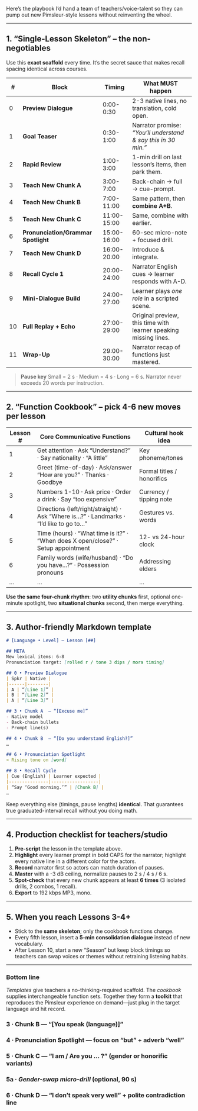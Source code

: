 Here’s the playbook I’d hand a team of teachers/voice-talent so they can pump out new Pimsleur-style lessons without reinventing the wheel.

---

## 1. “Single-Lesson Skeleton” – the **non-negotiables**

Use this **exact scaffold** every time. It’s the secret sauce that makes recall spacing identical across courses.

| #  | Block                               | Timing      | What MUST happen                                                 |
| -- | ----------------------------------- | ----------- | ---------------------------------------------------------------- |
| 0  | **Preview Dialogue**                | 0:00-0:30   | 2-3 native lines, no translation, cold open.                     |
| 1  | **Goal Teaser**                     | 0:30-1:00   | Narrator promise: *“You’ll understand & say this in 30 min.”*    |
| 2  | **Rapid Review**                    | 1:00-3:00   | 1-min drill on last lesson’s items, then park them.              |
| 3  | **Teach New Chunk A**               | 3:00-7:00   | Back-chain → full → cue-prompt.                                  |
| 4  | **Teach New Chunk B**               | 7:00-11:00  | Same pattern, then **combine A+B**.                              |
| 5  | **Teach New Chunk C**               | 11:00-15:00 | Same, combine with earlier.                                      |
| 6  | **Pronunciation/Grammar Spotlight** | 15:00-16:00 | 60-sec micro-note + focused drill.                               |
| 7  | **Teach New Chunk D**               | 16:00-20:00 | Introduce & integrate.                                           |
| 8  | **Recall Cycle 1**                  | 20:00-24:00 | Narrator English cues → learner responds with A-D.               |
| 9  | **Mini-Dialogue Build**             | 24:00-27:00 | Learner plays *one role* in a scripted scene.                    |
| 10 | **Full Replay + Echo**              | 27:00-29:00 | Original preview, this time with learner speaking missing lines. |
| 11 | **Wrap-Up**                         | 29:00-30:00 | Narrator recap of functions just mastered.                       |

> **Pause key**
> Small = 2 s · Medium = 4 s · Long = 6 s.
> Narrator never exceeds 20 words per instruction.

---

## 2. “Function Cookbook” – pick 4-6 new moves per lesson

| Lesson # | Core Communicative Functions                                                           | Cultural hook idea         |
| -------- | -------------------------------------------------------------------------------------- | -------------------------- |
| 1        | Get attention · Ask “Understand?” · Say nationality · “A little”                       | Key phoneme/tones          |
| 2        | Greet (time-of-day) · Ask/answer “How are you?” · Thanks · Goodbye                     | Formal titles / honorifics |
| 3        | Numbers 1-10 · Ask price · Order a drink · Say “too expensive”                         | Currency / tipping note    |
| 4        | Directions (left/right/straight) · Ask “Where is…?” · Landmarks · “I’d like to go to…” | Gestures vs. words         |
| 5        | Time (hours) · “What time is it?” · “When does X open/close?” · Setup appointment      | 12- vs 24-hour clock       |
| 6        | Family words (wife/husband) · “Do you have…?” · Possession pronouns                    | Addressing elders          |
| …        | …                                                                                      | …                          |

**Use the same four-chunk rhythm**: two **utility chunks** first, optional one-minute spotlight, two **situational chunks** second, then merge everything.

---

## 3. Author-friendly **Markdown template**

```markdown
# [Language • Level] — Lesson [##]

## META
New lexical items: 6-8
Pronunciation target: [rolled r / tone 3 dips / mora timing]

## 0 • Preview Dialogue
| Spkr | Native |
|------|--------|
| A | “[Line 1]” |
| B | “[Line 2]” |
| A | “[Line 3]” |

## 3 • Chunk A  — “[Excuse me]”
- Native model
- Back-chain bullets
- Prompt line(s)

## 4 • Chunk B  — “[Do you understand English?]”
…

## 6 • Pronunciation Spotlight
> Rising tone on [word]

## 8 • Recall Cycle
| Cue (English) | Learner expected |
|---------------|------------------|
| “Say ‘Good morning.’” | [Chunk B] |
…
```

Keep everything else (timings, pause lengths) **identical**. That guarantees true graduated-interval recall without you doing math.

---

## 4. Production checklist for teachers/studio

1. **Pre-script** the lesson in the template above.
2. **Highlight** every learner prompt in bold CAPS for the narrator; highlight every native line in a different color for the actors.
3. **Record** narrator first so actors can match duration of pauses.
4. **Master** with a -3 dB ceiling, normalize pauses to 2 s / 4 s / 6 s.
5. **Spot-check** that every new chunk appears at least **6 times** (3 isolated drills, 2 combos, 1 recall).
6. **Export** to 192 kbps MP3, mono.

---

## 5. When you reach Lessons 3-4+

* Stick to the **same skeleton**; only the cookbook functions change.
* Every fifth lesson, insert a **5-min consolidation dialogue** instead of new vocabulary.
* After Lesson 10, start a new “Season” but keep block timings so teachers can swap voices or themes without retraining listening habits.

---

### Bottom line

*Templates* give teachers a no-thinking-required scaffold.
The *cookbook* supplies interchangeable function sets.
Together they form a **toolkit** that reproduces the Pimsleur experience on demand—just plug in the target language and hit record.

### 3 · Chunk B — “[You speak (language)]”

### 4 · Pronunciation Spotlight — focus on “but” + adverb “well”

### 5 · Chunk C — “I am / Are you … ?” (gender or honorific variants)

### 5a · *Gender-swap micro-drill* (optional, 90 s)

### 6 · Chunk D — “I don’t speak very well” + polite contradiction line
